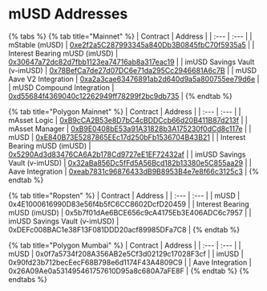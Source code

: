 # mUSD Addresses



{% tabs %}
{% tab title="Mainnet" %}
| Contract | Address |
| :--- | :--- |
| mStable \(mUSD\) | [0xe2f2a5C287993345a840Db3B0845fbC70f5935a5](https://etherscan.io/address/0xe2f2a5C287993345a840Db3B0845fbC70f5935a5) |
| Interest Bearing mUSD \(imUSD\) | [0x30647a72dc82d7fbb1123ea74716ab8a317eac19](https://etherscan.io/address/0x30647a72dc82d7fbb1123ea74716ab8a317eac19) |
| imUSD Savings Vault \(v-imUSD\) | [0x78BefCa7de27d07DC6e71da295Cc2946681A6c7B](https://etherscan.io/address/0x78BefCa7de27d07DC6e71da295Cc2946681A6c7B) |
| mUSD Aave V2 Integration | [0xa2a3cae63476891ab2d640d9a5a800755ee79d6e](https://etherscan.io/address/0xa2a3cae63476891ab2d640d9a5a800755ee79d6e) |
| mUSD Compound Integration | [0xd55684f4369040c12262949ff78299f2bc9db735](https://etherscan.io/address/0xd55684f4369040c12262949ff78299f2bc9db735) |
{% endtab %}

{% tab title="Polygon Mainnet" %}
| Contract | Address |
| :--- | :--- |
| mAsset Logic | [0xB9cCA2B53e8D7bC4cBDDCcb66d20B411B87d213f](https://explorer-mainnet.maticvigil.com/address/0xB9cCA2B53e8D7bC4cBDDCcb66d20B411B87d213f/contracts) |
| mAsset Manager | [0xB9E0408bE53a91A31828b3A175230f0dCd8c117e](https://explorer-mainnet.maticvigil.com/address/0xB9E0408bE53a91A31828b3A175230f0dCd8c117e/contracts) |
| mUSD | [0xE840B73E5287865EEc17d250bFb1536704B43B21](https://explorer-mainnet.maticvigil.com/address/0xE840B73E5287865EEc17d250bFb1536704B43B21) |
| Interest Bearing mUSD \(imUSD\) | [0x5290Ad3d83476CA6A2b178Cd9727eE1EF72432af](https://explorer-mainnet.maticvigil.com/address/0x5290Ad3d83476CA6A2b178Cd9727eE1EF72432af) |
| imUSD Savings Vault \(v-imUSD\) | [0x32aBa856Dc5fFd5A56Bcd182b13380e5C855aa29](https://polygonscan.com/address/0x32aBa856Dc5fFd5A56Bcd182b13380e5C855aa29) |
| Aave Integration | [0xeab7831c96876433dB9B8953B4e7e8f66c3125c3](https://explorer-mainnet.maticvigil.com/address/0xeab7831c96876433dB9B8953B4e7e8f66c3125c3) |
{% endtab %}

{% tab title="Ropsten" %}
| Contract | Address |
| :--- | :--- |
| mUSD | 0x4E1000616990D83e56f4b5fC6CC8602DcfD20459 |
| Interest Bearing mUSD \(imUSD\) | 0x5b7f01dAe6BCE656c9cA4175Eb3E406ADC6c7957 |
| imUSD Savings Vault \(v-imUSD\) | 0xDEFc008BAC1e38F13F081DDD20acf89985DFa7C8 |
{% endtab %}

{% tab title="Polygon Mumbai" %}
| Contract | Address |
| :--- | :--- |
| mUSD | 0x0f7a5734f208A356AB2e5Cf3d02129c17028F3cf |
| imUSD | 0x90fd23b712becEecF68B798e6d1174F43A4809C9 |
| Aave Integration | 0x26A09Ae0a531495461757610D95a8c680A7aFE8F |
{% endtab %}
{% endtabs %}



